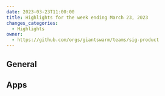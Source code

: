 ```yaml
---
date: 2023-03-23T11:00:00
title: Highlights for the week ending March 23, 2023
changes_categories:
  - Highlights
owner:
  - https://github.com/orgs/giantswarm/teams/sig-product
---
```


## General

## Apps

